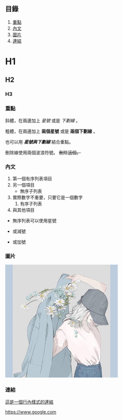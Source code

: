 ## 目錄
1. [重點](#重點)
1. [內文](#內文)
1. [圖片](#圖片)
1. [連結](#連結)
 
# H1
## H2
### H3

### 重點
斜體，在兩邊加上 *星號* 或是 _下劃線_ 。

粗體，在兩邊加上 **兩個星號** 或是 __兩個下劃線__ 。

也可以用 **_星號與下劃線_** 結合重點。

刪除線使用兩個波浪符號。 ~~刪除這個。~~

### 內文

1. 第一個有序列表項目
2. 另一個項目
   * 無序子列表
1. 實際數字不重要，只要它是一個數字
   1. 有序子列表
4. 與其他項目
* 無序列表可以使用星號
- 或減號
+ 或加號

### 圖片
![測試](https://github.com/IrisHuang1231/113_Reinforcement_Learning/blob/main/images/unnamed.jpg)

### 連結
[這是一個行內樣式的連結](https://www.google.com)

<https://www.google.com>
